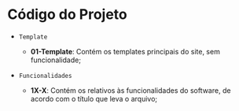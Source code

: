 # Código do Projeto

* `Template`
	* **01-Template**: Contém os templates principais do site, sem funcionalidade;

* `Funcionalidades`
	* **1X-X**: Contém os relativos às funcionalidades do software, de acordo com o título que leva o arquivo;

